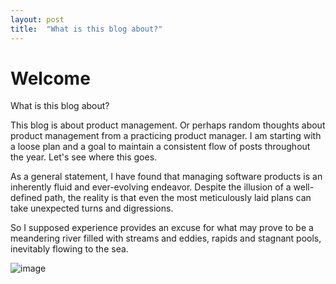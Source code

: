 ```yaml
---
layout: post
title:  "What is this blog about?"
---
```


# Welcome

What is this blog about?

This blog is about product management.  Or perhaps random thoughts about product management from a practicing product manager.  I am starting with a loose plan and a goal to maintain a consistent flow of posts throughout the year.  Let's see where this goes. 

As a general statement, I have found that managing software products is an inherently fluid and ever-evolving endeavor. Despite the illusion of a well-defined path, the reality is that even the most meticulously laid plans can take unexpected turns and digressions.

So I supposed experience provides an excuse for what may prove to be a meandering river filled with streams and eddies, rapids and stagnant pools, inevitably flowing to the sea.

![image](https://github.com/joseph-murray-az/joseph-murray-az/assets/155856782/8b69c5f9-6dcd-47b9-94a1-db684fe2e78d)
